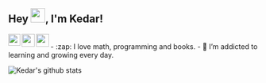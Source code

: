 ## Hey <img src="https://github.com/TheDudeThatCode/TheDudeThatCode/blob/master/Assets/Hi.gif" width="29px">, I'm Kedar!

<a href="https://www.linkedin.com/in/kedar-hargude-608850140">
  <img align="left" width="24px" src="https://cdn.jsdelivr.net/npm/simple-icons@v3/icons/linkedin.svg"  />
</a>
<a href="https://twitter.com/Kedar_Hargude?s=08">
  <img align="left" width="26px" src="https://cdn.jsdelivr.net/npm/simple-icons@v3/icons/twitter.svg" />
</a>
<a href="mailto:hargude481@gmail.com">
  <img align="left" width="26px" src="https://cdn.jsdelivr.net/npm/simple-icons@v3/icons/gmail.svg" />
</a>
<br>
- :zap: I love math, programming and books.
- 🌱 I’m addicted to learning and growing every day.

![Kedar's github stats](https://github-readme-stats.vercel.app/api?username=kedar-hargude&show_icons=true&hide_border=true)
<br />

